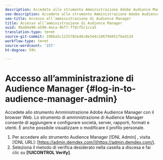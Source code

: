 ```yaml
---
description: Accedete allo strumento Amministrazione Adobe Audience Manager  con il browser Web. Lo strumento di amministrazione di Audience Manager consente di aggiungere e configurare società, server, rapporti, formati e utenti. È anche possibile visualizzare o modificare il profilo personale.
seo-description: Accedete allo strumento Amministrazione Adobe Audience Manager  con il browser Web. Lo strumento di amministrazione di Audience Manager consente di aggiungere e configurare società, server, rapporti, formati e utenti. È anche possibile visualizzare o modificare il profilo personale.
seo-title: Accesso all’amministrazione di Audience Manager
title: Accesso all’amministrazione di Audience Manager
uuid: 9ba84a90-e596-4aca-9bf7-f7dcf5c1cca5
translation-type: tm+mt
source-git-commit: 190ba5c1215782e46c8e544c10679d451fbed134
workflow-type: tm+mt
source-wordcount: '157'
ht-degree: 59%

---
```



# Accesso all’amministrazione di Audience Manager {#log-in-to-audience-manager-admin}

Accedete allo strumento Amministrazione Adobe Audience Manager  con il browser Web. Lo strumento di amministrazione di Audience Manager consente di aggiungere e configurare società, server, rapporti, formati e utenti. È anche possibile visualizzare o modificare il profilo personale.

<!-- t_login.xml -->

1. Per accedere allo strumento  Audience Manager [!DNL Admin] , visita [!DNL URL]: [https://admin.demdex.com/](https://admin.demdex.com/).
1. Seleziona il metodo di verifica desiderato nella casella a discesa e fai clic su **[!UICONTROL Verify]**.
